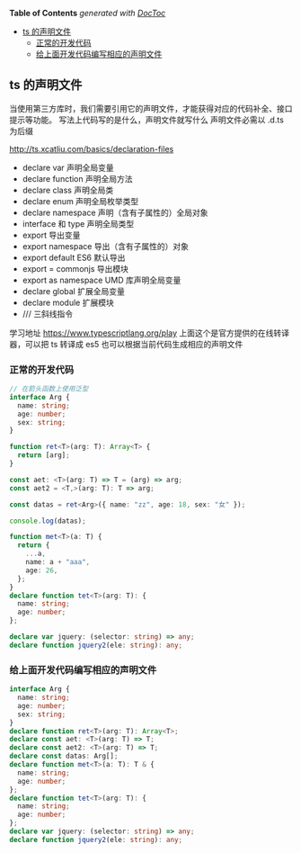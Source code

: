 <!-- START doctoc generated TOC please keep comment here to allow auto update -->
<!-- DON'T EDIT THIS SECTION, INSTEAD RE-RUN doctoc TO UPDATE -->
**Table of Contents**  *generated with [DocToc](https://github.com/thlorenz/doctoc)*

- [ts 的声明文件](#ts-%E7%9A%84%E5%A3%B0%E6%98%8E%E6%96%87%E4%BB%B6)
  - [正常的开发代码](#%E6%AD%A3%E5%B8%B8%E7%9A%84%E5%BC%80%E5%8F%91%E4%BB%A3%E7%A0%81)
  - [给上面开发代码编写相应的声明文件](#%E7%BB%99%E4%B8%8A%E9%9D%A2%E5%BC%80%E5%8F%91%E4%BB%A3%E7%A0%81%E7%BC%96%E5%86%99%E7%9B%B8%E5%BA%94%E7%9A%84%E5%A3%B0%E6%98%8E%E6%96%87%E4%BB%B6)

<!-- END doctoc generated TOC please keep comment here to allow auto update -->

<!--
 * @Author: mrzou
 * @Date: 2021-05-24 12:46:54
 * @LastEditors: mrzou
 * @LastEditTime: 2021-05-24 14:32:19
 * @Description: file content
-->

## ts 的声明文件
当使用第三方库时，我们需要引用它的声明文件，才能获得对应的代码补全、接口提示等功能。
写法上代码写的是什么，声明文件就写什么
声明文件必需以 .d.ts 为后缀

http://ts.xcatliu.com/basics/declaration-files
- declare var 声明全局变量
- declare function 声明全局方法
- declare class 声明全局类
- declare enum 声明全局枚举类型
- declare namespace 声明（含有子属性的）全局对象
- interface 和 type 声明全局类型
- export 导出变量
- export namespace 导出（含有子属性的）对象
- export default ES6 默认导出
- export = commonjs 导出模块
- export as namespace UMD 库声明全局变量
- declare global 扩展全局变量
- declare module 扩展模块
- /// <reference /> 三斜线指令

学习地址 https://www.typescriptlang.org/play
上面这个是官方提供的在线转译器，可以把 ts 转译成 es5
也可以根据当前代码生成相应的声明文件


### 正常的开发代码

```ts
// 在箭头函数上使用泛型
interface Arg {
  name: string;
  age: number;
  sex: string;
}

function ret<T>(arg: T): Array<T> {
  return [arg];
}

const aet: <T>(arg: T) => T = (arg) => arg;
const aet2 = <T,>(arg: T): T => arg;

const datas = ret<Arg>({ name: "zz", age: 18, sex: "女" });

console.log(datas);

function met<T>(a: T) {
  return {
    ...a,
    name: a + "aaa",
    age: 26,
  };
}
declare function tet<T>(arg: T): {
  name: string;
  age: number;
};

declare var jquery: (selector: string) => any;
declare function jquery2(ele: string): any;
```

### 给上面开发代码编写相应的声明文件

```ts
interface Arg {
  name: string;
  age: number;
  sex: string;
}
declare function ret<T>(arg: T): Array<T>;
declare const aet: <T>(arg: T) => T;
declare const aet2: <T>(arg: T) => T;
declare const datas: Arg[];
declare function met<T>(a: T): T & {
  name: string;
  age: number;
};
declare function tet<T>(arg: T): {
  name: string;
  age: number;
};
declare var jquery: (selector: string) => any;
declare function jquery2(ele: string): any;
```
